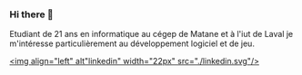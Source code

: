 ### Hi there 👋

Etudiant de 21 ans en informatique au cégep de Matane et à l'iut de Laval je m'intéresse particulièrement au développement logiciel et de jeu.

[<img align="left" alt"linkedin" width="22px" src="./linkedin.svg"/>][linkedin]

<!--referece what linkedin is -->
[linkedin]: https://www.linkedin.com/in/sacha-bellier-toulouzou/
<!--
**sachabt/sachabt** is a ✨ _special_ ✨ repository because its `README.md` (this file) appears on your GitHub profile.

Here are some ideas to get you started:

- 🔭 I’m currently working on ...
- 🌱 I’m currently learning ...
- 👯 I’m looking to collaborate on ...
- 🤔 I’m looking for help with ...
- 💬 Ask me about ...
- 📫 How to reach me: ...
- 😄 Pronouns: ...
- ⚡ Fun fact: ...
-->
